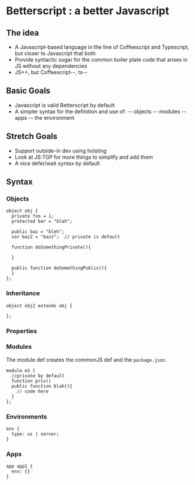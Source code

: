 Betterscript : a better Javascript
==================================

The idea
--------

- A Javascript-based language in the line of Coffeescript and Typescript, but closer to Javascript that both
- Provide syntactic sugar for the common boiler plate code that arises in JS without any dependencies
- JS++, but Coffeescript--, ts--

Basic Goals
-----------

- Javascript is valid Betterscript by default
- A simpler syntax for the definition and use of:
-- objects 
-- modules
-- apps
-- the environment

Stretch Goals
-------------

- Support outside-in dev using hoisting
- Look at JS:TGP for more things to simplify and add them
- A nice defer/wait syntax by default

Syntax
------

### Objects

    object obj {
      private foo = 1;
      protected bar = "blah";
    
      public baz = "bleh";
      var baz2 = "bazz";  // private is default
    
      function doSomethingPrivate(){
        
      }
    
      public function doSomethingPublic(){
      }
    };

### Inheritance

    object obj2 extends obj {
      
    };

### Properties

### Modules

The module def creates the commonJS def and the `package.json`.

    module m1 {
      //private by default
      function priv()
      public function blah(){
        // code here
      }
    };

### Environments

    env {
      type: ui | server;
    }

### Apps

    app app1 {
      env: {}
    }

